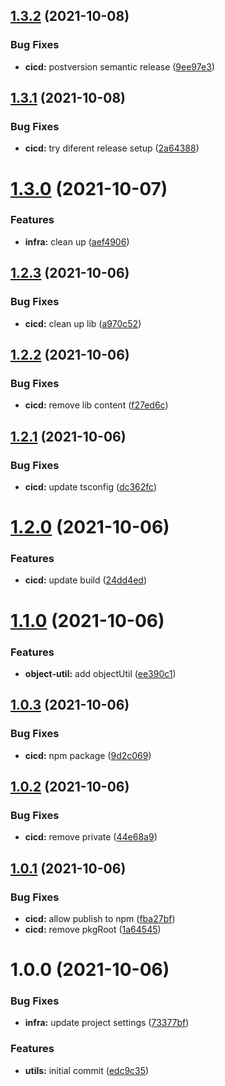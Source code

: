 ## [1.3.2](https://github.com/terencetcf/tt-npm-utils/compare/v1.3.1...v1.3.2) (2021-10-08)


### Bug Fixes

* **cicd:** postversion semantic release ([9ee97e3](https://github.com/terencetcf/tt-npm-utils/commit/9ee97e36c66031b28a4c0db65bb9fbe419b6b92c))

## [1.3.1](https://github.com/terencetcf/tt-npm-utils/compare/v1.3.0...v1.3.1) (2021-10-08)


### Bug Fixes

* **cicd:** try diferent release setup ([2a64388](https://github.com/terencetcf/tt-npm-utils/commit/2a64388d90193abeaab895457f13b3b2dd130c28))

# [1.3.0](https://github.com/terencetcf/tt-npm-utils/compare/v1.2.3...v1.3.0) (2021-10-07)


### Features

* **infra:** clean up ([aef4906](https://github.com/terencetcf/tt-npm-utils/commit/aef49065b5c6850de962e321f7526a2f2e525a83))

## [1.2.3](https://github.com/terencetcf/tt-npm-utils/compare/v1.2.2...v1.2.3) (2021-10-06)


### Bug Fixes

* **cicd:** clean up lib ([a970c52](https://github.com/terencetcf/tt-npm-utils/commit/a970c5242d227e0a2870cb5727c6875d863d75f5))

## [1.2.2](https://github.com/terencetcf/tt-npm-utils/compare/v1.2.1...v1.2.2) (2021-10-06)


### Bug Fixes

* **cicd:** remove lib content ([f27ed6c](https://github.com/terencetcf/tt-npm-utils/commit/f27ed6cffd93e482df40b1f23ddad9626f8ef26d))

## [1.2.1](https://github.com/terencetcf/tt-npm-utils/compare/v1.2.0...v1.2.1) (2021-10-06)


### Bug Fixes

* **cicd:** update tsconfig ([dc362fc](https://github.com/terencetcf/tt-npm-utils/commit/dc362fc0b38e10fc89fa12302d2f69b6efa4089c))

# [1.2.0](https://github.com/terencetcf/tt-npm-utils/compare/v1.1.0...v1.2.0) (2021-10-06)


### Features

* **cicd:** update build ([24dd4ed](https://github.com/terencetcf/tt-npm-utils/commit/24dd4ed88a9fa216a22a74f653cd47901398add5))

# [1.1.0](https://github.com/terencetcf/tt-npm-utils/compare/v1.0.3...v1.1.0) (2021-10-06)


### Features

* **object-util:** add objectUtil ([ee390c1](https://github.com/terencetcf/tt-npm-utils/commit/ee390c1da0cec0fa861cafcf3f4074eef7c474c3))

## [1.0.3](https://github.com/terencetcf/tt-npm-utils/compare/v1.0.2...v1.0.3) (2021-10-06)


### Bug Fixes

* **cicd:** npm package ([9d2c069](https://github.com/terencetcf/tt-npm-utils/commit/9d2c0690c11f748c4920aa382ac7148a00ecabc5))

## [1.0.2](https://github.com/terencetcf/tt-npm-utils/compare/v1.0.1...v1.0.2) (2021-10-06)


### Bug Fixes

* **cicd:** remove private ([44e68a9](https://github.com/terencetcf/tt-npm-utils/commit/44e68a911b430b1e5753dff22779ca0c82fcb45f))

## [1.0.1](https://github.com/terencetcf/tt-npm-utils/compare/v1.0.0...v1.0.1) (2021-10-06)


### Bug Fixes

* **cicd:** allow publish to npm ([fba27bf](https://github.com/terencetcf/tt-npm-utils/commit/fba27bff93a835c1578fe8761eb89fd0c8340031))
* **cicd:** remove pkgRoot ([1a64545](https://github.com/terencetcf/tt-npm-utils/commit/1a64545383a48adffb5d257294f64e97d72216da))

# 1.0.0 (2021-10-06)


### Bug Fixes

* **infra:** update project settings ([73377bf](https://github.com/terencetcf/tt-npm-utils/commit/73377bf83a12830b0170dcfdd32dfb17c6189e4f))


### Features

* **utils:** initial commit ([edc9c35](https://github.com/terencetcf/tt-npm-utils/commit/edc9c352d8e86cf3bb9d232196945530dc8b9213))
